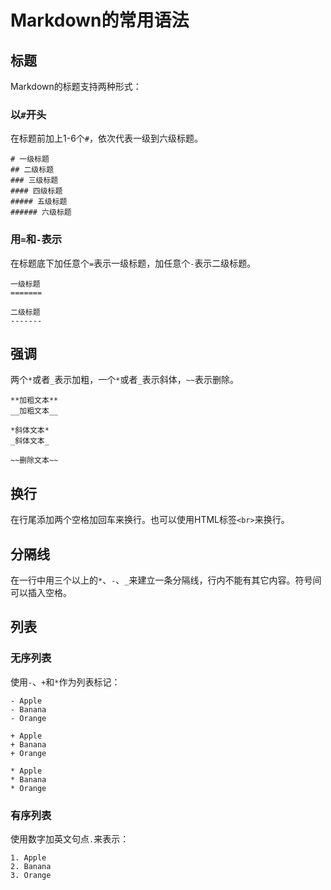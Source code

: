 # Markdown的常用语法

## 标题
Markdown的标题支持两种形式：  
### 以`#`开头
在标题前加上1-6个`#`，依次代表一级到六级标题。
```
# 一级标题
## 二级标题
### 三级标题
#### 四级标题
##### 五级标题
###### 六级标题
```
### 用`=`和`-`表示
在标题底下加任意个`=`表示一级标题，加任意个`-`表示二级标题。
```
一级标题
=======

二级标题
-------
```
## 强调
两个`*`或者`_`表示加粗，一个`*`或者`_`表示斜体，`~~`表示删除。
```
**加粗文本**
__加粗文本__

*斜体文本*
_斜体文本_

~~删除文本~~
```
## 换行
在行尾添加两个空格加回车来换行。也可以使用HTML标签`<br>`来换行。

## 分隔线
在一行中用三个以上的`*`、`-`、`_`来建立一条分隔线，行内不能有其它内容。符号间可以插入空格。  

## 列表
### 无序列表
使用`-`、`+`和`*`作为列表标记：
```
- Apple
- Banana
- Orange

+ Apple
+ Banana
+ Orange

* Apple
* Banana
* Orange
```
### 有序列表
使用数字加英文句点`.`来表示：
```
1. Apple
2. Banana
3. Orange
```
